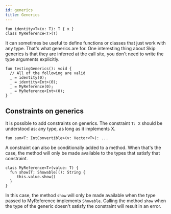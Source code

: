 ```yaml
---
id: generics
title: Generics
---
```


```
fun identity<T>(x: T): T { x }
class MyReference<T>(T)
```

It can sometimes be useful to define functions or classes that just work with any type. That's what generics are for. One interesting thing about Skip generics is that they are inferred at the call site, you don't need to write the type arguments explicitly.

```
fun testingGenerics(): void {
  // All of the following are valid
  _ = identity(0);
  _ = identity<Int>(0);
  _ = MyReference(0);
  _ = MyReference<Int>(0);
}
```

## Constraints on generics

It is possible to add constraints on generics. The constraint `T: X` should be understood as: any type, as long as it implements X.

```
fun sum<T: IntConvertible>(v: Vector<T>): ...
```

A constraint can also be conditionally added to a method. When that's the case, the method will only be made available to the types that satisfy that constraint.

```
class MyReference<T>(value: T) {
  fun show[T: Showable](): String {
     this.value.show()
  }
}
```

In this case, the method `show` will only be made available when the type passed to MyReference implements `Showable`. Calling the method `show` when the type of the generic doesn't satisfy the constraint will result in an error.
